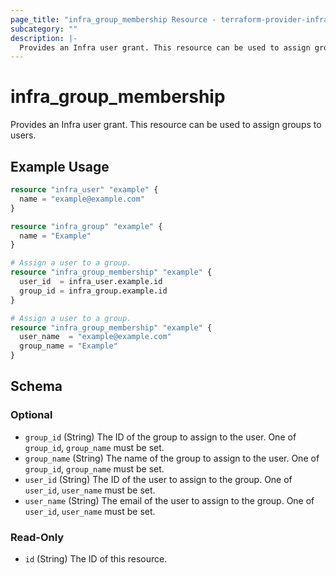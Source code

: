 ```yaml
---
page_title: "infra_group_membership Resource - terraform-provider-infra"
subcategory: ""
description: |-
  Provides an Infra user grant. This resource can be used to assign groups to users.
---
```


# infra_group_membership

Provides an Infra user grant. This resource can be used to assign groups to users.

## Example Usage

```terraform
resource "infra_user" "example" {
  name = "example@example.com"
}

resource "infra_group" "example" {
  name = "Example"
}

# Assign a user to a group.
resource "infra_group_membership" "example" {
  user_id  = infra_user.example.id
  group_id = infra_group.example.id
}

# Assign a user to a group.
resource "infra_group_membership" "example" {
  user_name  = "example@example.com"
  group_name = "Example"
}
```

<!-- schema generated by tfplugindocs -->
## Schema

### Optional

- `group_id` (String) The ID of the group to assign to the user. One of `group_id`, `group_name` must be set.
- `group_name` (String) The name of the group to assign to the user. One of `group_id`, `group_name` must be set.
- `user_id` (String) The ID of the user to assign to the group. One of `user_id`, `user_name` must be set.
- `user_name` (String) The email of the user to assign to the group. One of `user_id`, `user_name` must be set.

### Read-Only

- `id` (String) The ID of this resource.


